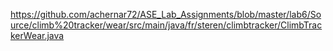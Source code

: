 
https://github.com/achernar72/ASE_Lab_Assignments/blob/master/lab6/Source/climb%20tracker/wear/src/main/java/fr/steren/climbtracker/ClimbTrackerWear.java
